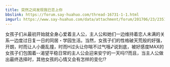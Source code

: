 ```yaml
---
title: 突然之间发现我已恋上你
bbslink: https://forum.say-huahuo.com/thread-16731-1-1.html
imgurl: https://www.say-huahuo.com/data/attachment/forum/201706/23/235133i95czc9w5yxcre8h.png
---
```


女孩子们从最初开始就全身心爱着主人公，主人公和她们一边维持着恋人未满的关系一边度过日复一日的同居・学园生活。当然，女孩子们的性格破天荒般的好强，开朗，时而让人小鹿乱撞，时而H过头让你喘不过气哦♪说到底，被好感度MAX的女孩子们包围着--渴望平稳日常的主人公会迎来安宁的一天吗!?而且，当主人公做出最终选择时，其他女孩的心情又会有怎样的变化!?<!--more-->
